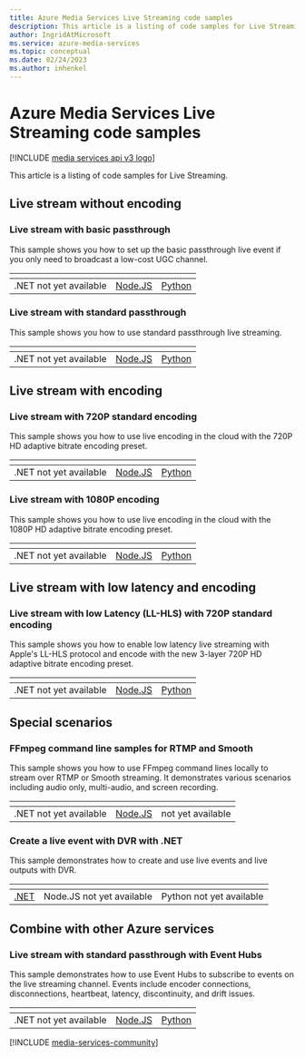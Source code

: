 ```yaml
---
title: Azure Media Services Live Streaming code samples
description: This article is a listing of code samples for Live Streaming.
author: IngridAtMicrosoft
ms.service: azure-media-services
ms.topic: conceptual
ms.date: 02/24/2023
ms.author: inhenkel
---
```


# Azure Media Services Live Streaming code samples

[!INCLUDE [media services api v3 logo](../includes/v3-hr.md)]

This article is a listing of code samples for Live Streaming.

## Live stream without encoding

### Live stream with basic passthrough

This sample shows you how to set up the basic passthrough live event if you only need to broadcast a low-cost UGC channel.

| &#32; | &#32; | &#32; |
| ---- | ------- | ------ |
| .NET not yet available | [Node.JS](https://github.com/Azure-Samples/media-services-v3-node-tutorials/blob/main/Live/Basic_Passthrough_Live_Event/index.ts) | [Python](https://github.com/Azure-Samples/media-services-v3-python/blob/main/Live/Basic_Passthrough_Live_Event/basic_passthrough_live_event.py) |

### Live stream with standard passthrough

This sample shows you how to use standard passthrough live streaming.

| &#32; | &#32; | &#32; |
| ---- | ------- | ------ |
| .NET not yet available | [Node.JS](https://github.com/Azure-Samples/media-services-v3-node-tutorials/blob/main/Live/Standard_Passthrough_Live_Event/index.ts) | [Python](https://github.com/Azure-Samples/media-services-v3-python/blob/main/Live/Standard_Passthrough_Live_Event/standard_passthrough_live_event.py) |

## Live stream with encoding

### Live stream with 720P standard encoding

This sample shows you how to use live encoding in the cloud with the 720P HD adaptive bitrate encoding preset.

| &#32; | &#32; | &#32; |
| ---- | ------- | ------ |
| .NET not yet available | [Node.JS](https://github.com/Azure-Samples/media-services-v3-node-tutorials/blob/main/Live/720P_Encoding_Live_Event/index.ts) | [Python](https://github.com/Azure-Samples/media-services-v3-python/blob/main/Live/720p_Encoding_Live_Event/720p_encoding_live_event.py) |

### Live stream with 1080P encoding

This sample shows you how to use live encoding in the cloud with the 1080P HD adaptive bitrate encoding preset.

| &#32; | &#32; | &#32; |
| ---- | ------- | ------ |
| .NET not yet available | [Node.JS](https://github.com/Azure-Samples/media-services-v3-node-tutorials/blob/main/Live/720P_Encoding_Live_Event/index.ts) | [Python](https://github.com/Azure-Samples/media-services-v3-python/blob/main/Live/1080p_Encoding_Live_Event/1080p_encoding_live_event.py) |

## Live stream with low latency and encoding

### Live stream with low Latency (LL-HLS) with 720P standard encoding

This sample shows you how to enable low latency live streaming with Apple's LL-HLS protocol and encode with the new 3-layer 720P HD adaptive bitrate encoding preset.

| &#32; | &#32; | &#32; |
| ---- | ------- | ------ |
| .NET not yet available | [Node.JS](https://github.com/Azure-Samples/media-services-v3-node-tutorials/blob/main/Live/720P_Low_Latency_Encoding_Live_Event/index.ts) | [Python](https://github.com/Azure-Samples/media-services-v3-python/blob/main/Live/720p_Encoding_Live_Event_Low_Latency/720p_low_latency_encoding_live_event.py) |

## Special scenarios

### FFmpeg command line samples for RTMP and Smooth

This sample shows you how to use FFmpeg command lines locally to stream over RTMP or Smooth streaming. It demonstrates various scenarios including audio only, multi-audio, and screen recording.

| &#32; | &#32; | &#32; |
| ---- | ------- | ------ |
| .NET not yet available | [Node.JS](https://github.com/Azure-Samples/media-services-v3-node-tutorials/blob/main/Live/FFmpeg/ffmpeg_commands.md) |  not yet available |

### Create a live event with DVR with .NET

This sample demonstrates how to create and use live events and live outputs with DVR.

| &#32; | &#32; | &#32; |
| ---- | ------- | ------ |
| [.NET](https://github.com/Azure-Samples/media-services-v3-dotnet/tree/main/Live/LiveEventWithDVR) | Node.JS not yet available | Python not yet available |

## Combine with other Azure services

### Live stream with standard passthrough with Event Hubs

This sample demonstrates how to use Event Hubs to subscribe to events on the live streaming channel. Events include encoder connections, disconnections, heartbeat, latency, discontinuity, and drift issues.

| &#32; | &#32; | &#32; |
| ---- | ------- | ------ |
| .NET not yet available | [Node.JS](https://github.com/Azure-Samples/media-services-v3-node-tutorials/blob/main/Live/Standard_Passthrough_Live_Event_with_EventHub/index.ts) | [Python](https://github.com/Azure-Samples/media-services-v3-python/blob/main/Live/Standard_Passthrough_Live_Event_Event_Hub/standard_passthrough_live_event_with_eventhub.py) |

[!INCLUDE [media-services-community](../includes/media-services-community.md)]
